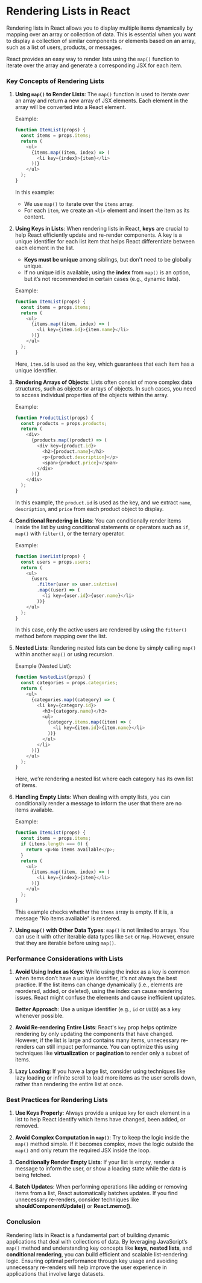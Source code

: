# **Rendering Lists in React**

Rendering lists in React allows you to display multiple items dynamically by mapping over an array or collection of data. This is essential when you want to display a collection of similar components or elements based on an array, such as a list of users, products, or messages.

React provides an easy way to render lists using the `map()` function to iterate over the array and generate a corresponding JSX for each item.

### **Key Concepts of Rendering Lists**

1. **Using `map()` to Render Lists**:
   The `map()` function is used to iterate over an array and return a new array of JSX elements. Each element in the array will be converted into a React element.

   Example:
   ```javascript
   function ItemList(props) {
     const items = props.items;
     return (
       <ul>
         {items.map((item, index) => (
           <li key={index}>{item}</li>
         ))}
       </ul>
     );
   }
   ```
   In this example:
   - We use `map()` to iterate over the `items` array.
   - For each `item`, we create an `<li>` element and insert the item as its content.

2. **Using Keys in Lists**:
   When rendering lists in React, **keys** are crucial to help React efficiently update and re-render components. A key is a unique identifier for each list item that helps React differentiate between each element in the list.

   - **Keys must be unique** among siblings, but don't need to be globally unique.
   - If no unique id is available, using the **index** from `map()` is an option, but it’s not recommended in certain cases (e.g., dynamic lists).

   Example:
   ```javascript
   function ItemList(props) {
     const items = props.items;
     return (
       <ul>
         {items.map((item, index) => (
           <li key={item.id}>{item.name}</li>
         ))}
       </ul>
     );
   }
   ```

   Here, `item.id` is used as the key, which guarantees that each item has a unique identifier.

3. **Rendering Arrays of Objects**:
   Lists often consist of more complex data structures, such as objects or arrays of objects. In such cases, you need to access individual properties of the objects within the array.

   Example:
   ```javascript
   function ProductList(props) {
     const products = props.products;
     return (
       <div>
         {products.map((product) => (
           <div key={product.id}>
             <h2>{product.name}</h2>
             <p>{product.description}</p>
             <span>{product.price}</span>
           </div>
         ))}
       </div>
     );
   }
   ```

   In this example, the `product.id` is used as the key, and we extract `name`, `description`, and `price` from each product object to display.

4. **Conditional Rendering in Lists**:
   You can conditionally render items inside the list by using conditional statements or operators such as `if`, `map()` with `filter()`, or the ternary operator.

   Example:
   ```javascript
   function UserList(props) {
     const users = props.users;
     return (
       <ul>
         {users
           .filter(user => user.isActive)
           .map((user) => (
             <li key={user.id}>{user.name}</li>
           ))}
       </ul>
     );
   }
   ```

   In this case, only the active users are rendered by using the `filter()` method before mapping over the list.

5. **Nested Lists**:
   Rendering nested lists can be done by simply calling `map()` within another `map()` or using recursion.

   Example (Nested List):
   ```javascript
   function NestedList(props) {
     const categories = props.categories;
     return (
       <ul>
         {categories.map((category) => (
           <li key={category.id}>
             <h3>{category.name}</h3>
             <ul>
               {category.items.map((item) => (
                 <li key={item.id}>{item.name}</li>
               ))}
             </ul>
           </li>
         ))}
       </ul>
     );
   }
   ```

   Here, we’re rendering a nested list where each category has its own list of items.

6. **Handling Empty Lists**:
   When dealing with empty lists, you can conditionally render a message to inform the user that there are no items available.

   Example:
   ```javascript
   function ItemList(props) {
     const items = props.items;
     if (items.length === 0) {
       return <p>No items available</p>;
     }
     return (
       <ul>
         {items.map((item, index) => (
           <li key={index}>{item}</li>
         ))}
       </ul>
     );
   }
   ```

   This example checks whether the `items` array is empty. If it is, a message "No items available" is rendered.

7. **Using `map()` with Other Data Types**:
   `map()` is not limited to arrays. You can use it with other iterable data types like `Set` or `Map`. However, ensure that they are iterable before using `map()`.

### **Performance Considerations with Lists**

1. **Avoid Using Index as Keys**:
   While using the index as a key is common when items don’t have a unique identifier, it’s not always the best practice. If the list items can change dynamically (i.e., elements are reordered, added, or deleted), using the index can cause rendering issues. React might confuse the elements and cause inefficient updates.

   **Better Approach**: Use a unique identifier (e.g., `id` or `UUID`) as a key whenever possible.

2. **Avoid Re-rendering Entire Lists**:
   React's `key` prop helps optimize rendering by only updating the components that have changed. However, if the list is large and contains many items, unnecessary re-renders can still impact performance. You can optimize this using techniques like **virtualization** or **pagination** to render only a subset of items.

3. **Lazy Loading**:
   If you have a large list, consider using techniques like lazy loading or infinite scroll to load more items as the user scrolls down, rather than rendering the entire list at once.

### **Best Practices for Rendering Lists**

1. **Use Keys Properly**: Always provide a unique `key` for each element in a list to help React identify which items have changed, been added, or removed.

2. **Avoid Complex Computation in `map()`**: Try to keep the logic inside the `map()` method simple. If it becomes complex, move the logic outside the `map()` and only return the required JSX inside the loop.

3. **Conditionally Render Empty Lists**: If your list is empty, render a message to inform the user, or show a loading state while the data is being fetched.

4. **Batch Updates**: When performing operations like adding or removing items from a list, React automatically batches updates. If you find unnecessary re-renders, consider techniques like **shouldComponentUpdate()** or **React.memo()**.

### **Conclusion**

Rendering lists in React is a fundamental part of building dynamic applications that deal with collections of data. By leveraging JavaScript’s `map()` method and understanding key concepts like **keys**, **nested lists**, and **conditional rendering**, you can build efficient and scalable list-rendering logic. Ensuring optimal performance through key usage and avoiding unnecessary re-renders will help improve the user experience in applications that involve large datasets.